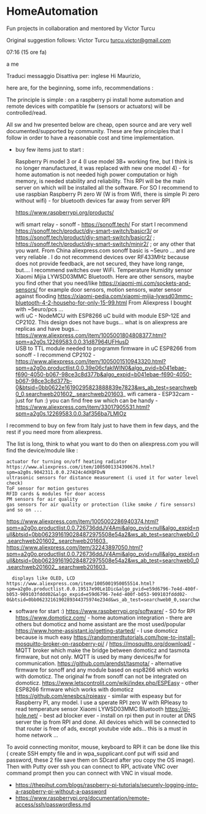 # HomeAutomation
Fun projects in collaboration and mentored by Victor Turcu

Original suggestion follows:
Victor Turcu <turcu.victor@gmail.com>
	
07:16 (15 ore fa)
	
a me
   
Traduci messaggio
Disattiva per: inglese
Hi Maurizio,

here are, for the beginning, some info, recommendations :

The principle is simple : on a raspberry pi install home automation and remote devices with compatible fw (sensors or actuators) will be controlled/read. 

All sw and hw presented below are cheap, open source and are very well documented/supported by community. These are few principles that I follow in order to have a reasonable cost and time implementation.

- buy few items just to start :

    Raspberry Pi model 3 or 4 (I use model 3B+ working fine, but I think is no longer manufactured, it was replaced with new one model 4) - for home automation is not needed high power computation or high memory, is needed stability and reliability. This RPI will be the main server on which will be installed all the software. For SO I recommend to use raspbian
    Raspberry Pi zero W (W is from Wifi, there is simple Pi zero without wifi) - for bluetooth devices far away from server RPI

  https://www.raspberrypi.org/products/ 

    wifi smart relay - sonoff - https://sonoff.tech/ For start I recommend https://sonoff.tech/product/diy-smart-switch/basicr3/ or https://sonoff.tech/product/diy-smart-switch/basicr2/ ; https://sonoff.tech/product/diy-smart-switch/minir2/ ; or any other that you want. From China aliexpress.com sonoff basic is ~5euro ... and are very reliable . I do not recommend devices over RF433MHz because does not provide feedback, are not secured, they have long range, but.... I recommend switches over WiFi.
    Temperature Humidity  sensor Xiaomi Mijia LYWSD03MMC Bluetooth. Here are other sensors, maybe you find other that you need/like https://xiaomi-mi.com/sockets-and-sensors/  for example door sensors, motion sensors, water sensor against flooding https://xiaomi-pedia.com/xiaomi-mijia-lywsd03mmc-bluetooth-4-2-househo-for-only-15-99.html From Aliexpress I bought with ~5euro/pcs ...  
    wifi uC - NodeMCU with ESP8266 uC build with module ESP-12E and  CP2102. This design does not have bugs... what is on aliexpress are replicas and have bugs...   https://www.aliexpress.com/item/1005001804808377.html?spm=a2g0s.12269583.0.0.31d87964UFHusD  
    USB to TTL module needed to programm firmware in uC ESP8266 from sonoff - I recommend CP2102 - https://www.aliexpress.com/item/1005001510943320.html?spm=a2g0o.productlist.0.0.39e06cfaklWIN0&algo_pvid=b041ebae-f690-4050-b067-98ce3c8d377b&algo_expid=b041ebae-f690-4050-b067-98ce3c8d377b-0&btsid=0bb0622e16190295823888839e7823&ws_ab_test=searchweb0_0,searchweb201602_,searchweb201603_ 
    wifi camera - ESP32cam - just for fun :) you can find free sw which can be handy - https://www.aliexpress.com/item/33017905531.html?spm=a2g0s.12269583.0.0.3af356ba7LMlOz 

I recommend to buy on few from Italy just to have them in few days, and the rest if you need more from aliexpress.

The list is long, think to what you want to do then on aliexpress.com you will find the device/module like :

    actuator for turning on/off heating radiator https://www.aliexpress.com/item/1005001334390676.html?spm=a2g0s.9042311.0.0.27424c4dXQFDvN
    ultrasonic sensors for distance measurement (i used it for water level check)
    ToF sensor for motion gestures
    RFID cards & modules for door access 
    PM sensors for air quality
    gas sensors for air quality or protection (like smoke / fire sensors) 
    and so on ... 

https://www.aliexpress.com/item/1005002286940374.html?spm=a2g0o.productlist.0.0.726736ddJV4Ami&algo_pvid=null&algo_expid=null&btsid=0bb0623916190284872975508e54a2&ws_ab_test=searchweb0_0,searchweb201602_,searchweb201603_ 
https://www.aliexpress.com/item/32243897050.html?spm=a2g0o.productlist.0.0.726736ddJV4Ami&algo_pvid=null&algo_expid=null&btsid=0bb0623916190284872975508e54a2&ws_ab_test=searchweb0_0,searchweb201602_,searchweb201603_ 

      displays like OLED, LCD   https://www.aliexpress.com/item/1005001950055514.html?spm=a2g0o.productlist.0.0.19517e90Le1Dic&algo_pvid=e59d6796-7e4d-400f-b053-909103fddd02&algo_expid=e59d6796-7e4d-400f-b053-909103fddd02-0&btsid=0bb0623216190289344375974e234d&ws_ab_test=searchweb0_0,searchweb201602_,searchweb201603_


- software for start :) 
https://www.raspberrypi.org/software/ - SO for RPI
https://www.domoticz.com/ - home automation integration - there are others but domoticz and home assistant are the most used/popular https://www.home-assistant.io/getting-started/ - I use domoticz because is much easy 
https://randomnerdtutorials.com/how-to-install-mosquitto-broker-on-raspberry-pi/  / https://mosquitto.org/download/ - MQTT broker which make the bridge between domoticz and tasmota firmware, but not only. MQTT is used by many devices/fw for communication.
https://github.com/arendst/tasmota/ - alternative firmware for sonoff and any module based on esp8266 which works with domoticz. The original fw from sonoff can not be integrated on domoticz. 
https://www.letscontrolit.com/wiki/index.php/ESPEasy - other ESP8266 firmware which works with domoticz
https://github.com/enesbcs/rpieasy - similar with espeasy but for Raspberry PI, any model. I use a sperate RPI zero W with RPIeasy to read temperature  sensor Xiaomi LYWSD03MMC Bluetooth 
https://pi-hole.net/ - best ad blocker ever - install on rpi then put in router at DNS server the ip from RPI and done. All devices which will be connected to that router is free of ads, except youtube vide ads... this is a must in home network ...

To avoid connecting monitor, mouse, keyboard to RPI it can be done like this ( create SSH empty file and in wpa_supplicant.conf put wifi ssid and password, these 2 file save them on SDcard after you copy the OS image). Then with Putty over ssh you can connect to RPI, activate VNC over command prompt then you can connect with VNC in visual mode.
- https://thepihut.com/blogs/raspberry-pi-tutorials/securely-logging-into-a-raspberry-pi-without-a-password 
- https://www.raspberrypi.org/documentation/remote-access/ssh/passwordless.md 

